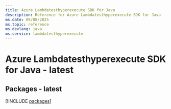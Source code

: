 ```yaml
---
title: Azure Lambdatesthyperexecute SDK for Java
description: Reference for Azure Lambdatesthyperexecute SDK for Java
ms.date: 09/08/2025
ms.topic: reference
ms.devlang: java
ms.service: lambdatesthyperexecute
---
```

# Azure Lambdatesthyperexecute SDK for Java - latest
## Packages - latest
[!INCLUDE [packages](lambdatesthyperexecute-index.md)]
